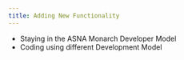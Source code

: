 ```yaml
---
title: Adding New Functionality
---
```


- Staying in the ASNA Monarch Developer Model 
- Coding using different Development Model

